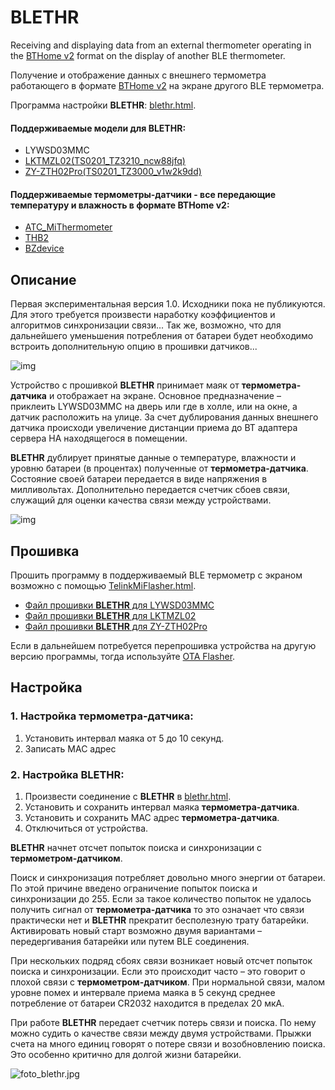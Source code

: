 # BLETHR
Receiving and displaying data from an external thermometer operating in the [BTHome v2](https://bthome.io/) format on the display of another BLE thermometer.

Получение и отображение данных с внешнего термометра работающего в формате [BTHome v2](https://bthome.io/) на экране другого BLE термометра.

Программа настройки **BLETHR**: [blethr.html](https://pvvx.github.io/blethr/blethr.html).

#### Поддерживаемые модели для **BLETHR**:
* LYWSD03MMC
* [LKTMZL02(TS0201_TZ3210_ncw88jfq)](https://pvvx.github.io/LKTMZL02/)
* [ZY-ZTH02Pro(TS0201_TZ3000_v1w2k9dd)](https://pvvx.github.io/ZY-ZTH02Pro)

#### Поддерживаемые **термометры-датчики** - все передающие температуру и влажность в формате BTHome v2:
* [ATC_MiThermometer](https://github.com/pvvx/ATC_MiThermometer)
* [THB2](https://github.com/pvvx/THB2)
* [BZdevice](https://github.com/pvvx/BZdevice)

 
## Описание

Первая экспериментальная версия 1.0. Исходники пока не публикуются. Для этого требуется произвести наработку коэффициентов и алгоритмов синхронизации связи... Так же, возможно, что для дальнейшего уменьшения потребления от батареи будет необходимо встроить дополнительную опцию в прошивки датчиков...

![img](https://raw.githubusercontent.com/pvvx/pvvx.github.io/refs/heads/master/blethr/img/blethr.jpg)

Устройство с прошивкой **BLETHR** принимает маяк от **термометра-датчика** и отображает на экране.
Основное предназначение – приклеить LYWSD03MMC на дверь или где в холле, или на окне, а датчик расположить на улице. За счет дублирования данных внешнего датчика происходи увеличение дистанции приема до BT адаптера сервера HA находящегося в помещении.

**BLETHR** дублирует принятые данные о температуре, влажности и уровню батареи (в процентах) полученные от **термометра-датчика**. Состояние своей батареи передается в виде напряжения в милливольтах. Дополнительно передается счетчик сбоев связи, служащий для оценки качества связи между устройствами.

![img](https://raw.githubusercontent.com/pvvx/pvvx.github.io/refs/heads/master/blethr/img/ha_bthome.jpg)

## Прошивка

Прошить программу в поддерживаемый BLE термометр с экраном возможно с помощью [TelinkMiFlasher.html](https://pvvx.github.io/ATC_MiThermometer/TelinkMiFlasher.html).

* [Файл прошивки **BLETHR** для LYWSD03MMC](https://github.com/pvvx/BLETHR/raw/refs/heads/master/ATC_bthr_v10.bin)
* [Файл прошивки **BLETHR** для LKTMZL02](https://github.com/pvvx/BLETHR/raw/refs/heads/master/LKTMZL02_bthr_v10.bin)
* [Файл прошивки **BLETHR** для ZY-ZTH02Pro](https://github.com/pvvx/BLETHR/raw/refs/heads/master/ZYZTH02P_bthr_v10.bin)

Если в дальнейшем потребуется перепрошивка устройства на другую версию программы, тогда используйте [OTA Flasher](https://pvvx.github.io/ATC_MiThermometer/TelinkOTA.html).

## Настройка

### 1. Настройка **термометра-датчика**:

1. Установить интервал маяка от 5 до 10 секунд.
2. Записать MAC адрес

### 2. Настройка BLETHR:

1. Произвести соединение с **BLETHR** в [blethr.html](https://pvvx.github.io/blethr/blethr.html).
2. Установить и сохранить интервал маяка **термометра-датчика**.
3. Установить и сохранить MAC адрес **термометра-датчика**.
4. Отключиться от устройства.

**BLETHR** начнет отсчет попыток поиска и синхронизации с **термометром-датчиком**.

Поиск и синхронизация потребляет довольно много энергии от батареи.
По этой причине введено ограничение попыток поиска и синхронизации до 255.
Если за такое количество попыток не удалось получить сигнал от **термометра-датчика** то это означает что связи практически нет и **BLETHR** прекратит бесполезную трату батарейки.
Активировать новый старт возможно двумя вариантами – передергивания батарейки или путем BLE соединения. 

При нескольких подряд сбоях связи возникает новый отсчет попыток поиска и синхронизации. 
Если это происходит часто – это говорит о плохой связи с **термометром-датчиком**.
При нормальной связи, малом уровне помех и интервале приема маяка в 5 секунд среднее потребление от батареи CR2032 находится в пределах 20 мкА.

При работе **BLETHR** передает счетчик потерь связи и поиска.
По нему можно судить о качестве связи между двумя устройствами.
Прыжки счета на много единиц говорят о потере связи и возобновлению поиска. Это особенно критично для долгой жизни батарейки.

![foto_blethr.jpg](https://raw.githubusercontent.com/pvvx/pvvx.github.io/refs/heads/master/blethr/img/foto_blethr.jpg)
